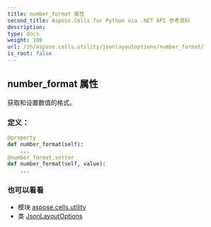 ```yaml
---
title: number_format 属性
second_title: Aspose.Cells for Python via .NET API 参考资料
description:
type: docs
weight: 100
url: /zh/aspose.cells.utility/jsonlayoutoptions/number_format/
is_root: false
---
```

## number_format 属性

获取和设置数值的格式。
### 定义：
```python
@property
def number_format(self):
    ...
@number_format.setter
def number_format(self, value):
    ...
```

### 也可以看看
* 模块 [aspose.cells.utility](../../)
* 类 [JsonLayoutOptions](/cells/python-net/zh/aspose.cells.utility/jsonlayoutoptions)
